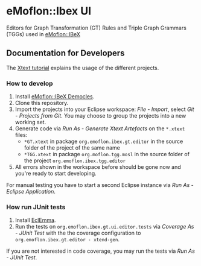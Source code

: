 # eMoflon::Ibex UI
Editors for Graph Transformation (GT) Rules and Triple Graph Grammars (TGGs)
	used in [eMoflon::IBeX](https://github.com/eMoflon/emoflon-ibex)

## Documentation for Developers
The [Xtext tutorial](https://www.eclipse.org/Xtext/documentation/102_domainmodelwalkthrough.html)
	explains the usage of the different projects.

### How to develop
1. Install [eMoflon::IBeX Democles](https://github.com/eMoflon/emoflon-ibex-democles).
2. Clone this repository.
3. Import the projects into your Eclipse workspace:
    *File* - *Import*, select *Git* - *Projects from Git*.
    You may choose to group the projects into a new working set.
4. Generate code via *Run As* - *Generate Xtext Artefacts* on the `*.xtext` files:
	- `*GT.xtext` in package `org.emoflon.ibex.gt.editor`
		in the source folder of the project of the same name
	- `*TGG.xtext` in package `org.moflon.tgg.mosl`
		in the source folder of the project `org.emoflon.ibex.tgg.editor`
5. All errors shown in the workspace before should be gone now
	and you're ready to start developing.

For manual testing you have to start a second Eclipse instance via *Run As* - *Eclipse Application*.

### How run JUnit tests
1. Install [EclEmma](http://www.eclemma.org/installation.html).
2. Run the tests on `org.emoflon.ibex.gt.ui.editor.tests` via *Coverage As* - *JUnit Test*
	with the the coverage configuration to `org.emoflon.ibex.gt.editor - xtend-gen`.

If you are not interested in code coverage, you may run the tests via *Run As* - *JUnit Test*.
